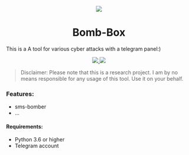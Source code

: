 


 <p align="center">
  <a href='https://github.com/onionj/pybotnet' target='_blank'><img src='https://s27389.pcdn.co/wp-content/uploads/2020/01/what-are-newest-cyber-attacks-look-out-for-1024x440.jpeg' border='0'/></a>  <h1    align="center">Bomb-Box</h1>
 <p/>

This is a A tool for various cyber attacks with a telegram panel:)




 <p align="center">
    <a href="https://github.com/onionj/pybotnet/blob/master/LICENSE">
      <img src="https://img.shields.io/badge/license-GPLv3-blue.svg" />
    </a>
    <a href="https://www.python.org/">
    	<img src="https://img.shields.io/badge/built%20with-Python3-red.svg" />
    </a>
  </p>
</p>

> Disclaimer: Please note that this is a research project. I am by no means responsible for any usage of this tool. Use it on your behalf.





### Features:
* sms-bomber
* ...


#### Requirements:

* Python 3.6 or higher
* Telegram account

